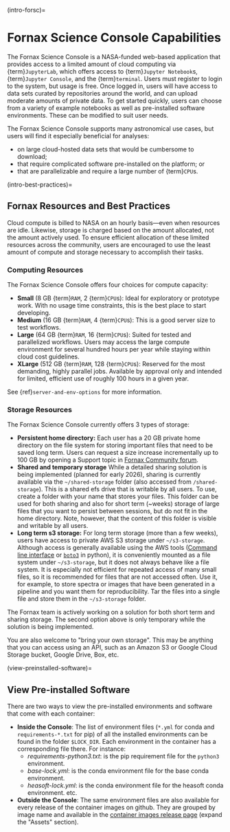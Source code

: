(intro-forsc)=
# Fornax Science Console Capabilities

The Fornax Science Console is a NASA-funded web-based application that provides access to a limited amount of cloud computing via {term}`JupyterLab`, which offers access to {term}`Jupyter Notebook`s, {term}`Jupyter Console`, and the {term}`terminal`.
Users must register to login to the system, but usage is free.
Once logged in, users will have access to data sets curated by repositories around the world, and can upload moderate amounts of private data.
To get started quickly, users can choose from a variety of example notebooks as well as pre-installed software environments.
These can be modified to suit user needs.

The Fornax Science Console supports many astronomical use cases, but users will find it especially beneficial for analyses:

-   on large cloud-hosted data sets that would be cumbersome to download;
-   that require complicated software pre-installed on the platform; or
-   that are parallelizable and require a large number of {term}`CPU`s.

(intro-best-practices)=
## Fornax Resources and Best Practices

Cloud compute is billed to NASA on an hourly basis—even when resources are idle.
Likewise, storage is charged based on the amount allocated, not the amount actively used.
To ensure efficient allocation of these limited resources across the community, users are encouraged to use the least amount of compute and storage necessary to accomplish their tasks.

### Computing Resources

The Fornax Science Console offers four choices for compute capacity:

-   **Small** (8 GB {term}`RAM`, 2 {term}`CPU`s): Ideal for exploratory or prototype work.
    With no usage time constraints, this is the best place to start developing.
-   **Medium** (16 GB {term}`RAM`, 4 {term}`CPU`s): This is a good server size to test workflows.
-   **Large** (64 GB {term}`RAM`, 16 {term}`CPU`s): Suited for tested and parallelized workflows.
    Users may access the large compute environment for several hundred hours per year while staying within cloud cost guidelines.
-   **XLarge** (512 GB {term}`RAM`, 128 {term}`CPU`s): Reserved for the most demanding, highly parallel jobs.
    Available by approval only and intended for limited, efficient use of roughly 100 hours in a given year.

See {ref}`server-and-env-options` for more information.

### Storage Resources

The Fornax Science Console currently offers 3 types of storage:

-   **Persistent home directory:** Each user has a 20 GB private home directory on the file system for storing important files that need to be saved long term.
    Users can request a size increase incrementally up to 100 GB by opening a Support topic in [Fornax Community forum](https://discourse.fornax.sciencecloud.nasa.gov/).
-   **Shared and temporary storage** While a detailed sharing solution is being implemented (planned for early 2026), sharing is currently available via the `~/shared-storage` folder (also accessed from `/shared-storage`).
    This is a shared efs drive that is writable by all users.
    To use, create a folder with your name that stores your files.
    This folder can be used for both sharing and also for short term (~weeks) storage of large files that you want to persist between sessions, but do not fit in the home directory.
    Note, however, that the content of this folder is visible and writable by all users.
-   **Long term s3 storage:** For long term storage (more than a few weeks), users have access to private AWS S3 storage under `~/s3-storage`.
    Although access is generally available using the AWS tools ([Command line interface](https://docs.aws.amazon.com/cli/latest/reference/s3/) or [`boto3`](https://boto3.amazonaws.com/v1/documentation/api/latest/reference/services/s3.html) in python), it is conveniently mounted as a file system under `~/s3-storage`, but it does not always behave like a file system.
    It is especially not efficient for repeated access of many small files, so it is recommended for files that are not accessed often.
    Use it, for example, to store spectra or images that have been generated in a pipeline and you want them for reproducibility.
    Tar the files into a single file and store them in the `~/s3-storage` folder.

The Fornax team is actively working on a solution for both short term and sharing storage.
The second option above is only temporary while the solution is being implemented.

You are also welcome to "bring your own storage".
This may be anything that you can access using an API, such as an Amazon S3 or Google Cloud Storage bucket, Google Drive, Box, etc.

(view-preinstalled-software)=
## View Pre-installed Software

There are two ways to view the pre-installed environments and software that come with each container:

-   **Inside the Console**:
    The list of environment files (`*.yml` for conda and `requirements-*.txt` for pip) of all the installed environments can be found in the folder `$LOCK_DIR`.
    Each environment in the container has a corresponding file there.
    For instance:
    -   *requirements-python3.txt*: is the pip requirement file for the `python3` environment.
    -   *base-lock.yml*: is the conda environment file for the base conda environment.
    -   *heasoft-lock.yml*: is the conda environment file for the heasoft conda environment.
      etc.
-   **Outside the Console**: The same environment files are also available for every release of the container images on github.
    They are grouped by image name and available in the [container images release page](https://github.com/nasa-fornax/fornax-images/releases) (expand the "Assets" section).
